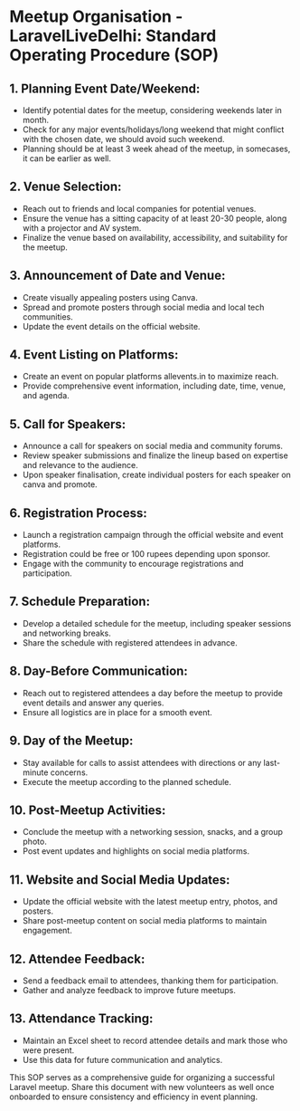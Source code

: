 # Meetup Organisation - LaravelLiveDelhi: Standard Operating Procedure (SOP)

## 1. Planning Event Date/Weekend:
- Identify potential dates for the meetup, considering weekends later in month.
- Check for any major events/holidays/long weekend that might conflict with the chosen date, we should avoid such weekend.
- Planning should be at least 3 week ahead of the meetup, in somecases, it can be earlier as well.

## 2. Venue Selection:
- Reach out to friends and local companies for potential venues.
- Ensure the venue has a sitting capacity of at least 20-30 people, along with a projector and AV system.
- Finalize the venue based on availability, accessibility, and suitability for the meetup.

## 3. Announcement of Date and Venue:
- Create visually appealing posters using Canva.
- Spread and promote posters through social media and local tech communities.
- Update the event details on the official website.

## 4. Event Listing on Platforms:
- Create an event on popular platforms allevents.in to maximize reach.
- Provide comprehensive event information, including date, time, venue, and agenda.

## 5. Call for Speakers:
- Announce a call for speakers on social media and community forums.
- Review speaker submissions and finalize the lineup based on expertise and relevance to the audience.
- Upon speaker finalisation, create individual posters for each speaker on canva and promote.

## 6. Registration Process:
- Launch a registration campaign through the official website and event platforms.
- Registration could be free or 100 rupees depending upon sponsor.
- Engage with the community to encourage registrations and participation.

## 7. Schedule Preparation:
- Develop a detailed schedule for the meetup, including speaker sessions and networking breaks.
- Share the schedule with registered attendees in advance.

## 8. Day-Before Communication:
- Reach out to registered attendees a day before the meetup to provide event details and answer any queries.
- Ensure all logistics are in place for a smooth event.

## 9. Day of the Meetup:
- Stay available for calls to assist attendees with directions or any last-minute concerns.
- Execute the meetup according to the planned schedule.

## 10. Post-Meetup Activities:
- Conclude the meetup with a networking session, snacks, and a group photo.
- Post event updates and highlights on social media platforms.

## 11. Website and Social Media Updates:
- Update the official website with the latest meetup entry, photos, and posters.
- Share post-meetup content on social media platforms to maintain engagement.

## 12. Attendee Feedback:
- Send a feedback email to attendees, thanking them for participation.
- Gather and analyze feedback to improve future meetups.

## 13. Attendance Tracking:
- Maintain an Excel sheet to record attendee details and mark those who were present.
- Use this data for future communication and analytics.

This SOP serves as a comprehensive guide for organizing a successful Laravel meetup. Share this document with new volunteers as well once onboarded to ensure consistency and efficiency in event planning.

